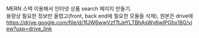 MERN 스택 이용해서 인터넷 상품 search 페이지 만들기.  
용량상 필요한 정보만 올렸고(front, back end에 필요한 모듈들 삭제), 원본은 drive에  
https://drive.google.com/file/d/1fJW6wwVzfTtJeYLTBhAsWv6wIPGhx180/view?usp=drive_link

